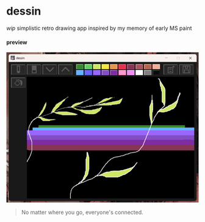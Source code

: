 # dessin
*wip*
simplistic retro drawing app inspired by my memory of early MS paint

#### preview
![alt](preview/v2_preview.png)

> No matter where you go, everyone's connected.